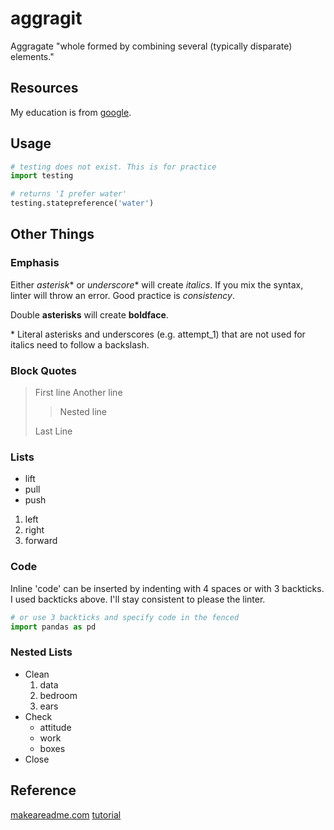 # aggragit
Aggragate "whole formed by combining several (typically disparate) elements."

## Resources

My education is from [google](https://www.google.com/).

## Usage
```python
# testing does not exist. This is for practice
import testing

# returns 'I prefer water'
testing.statepreference('water')
```
## Other Things
### Emphasis

Either _asterisk_\* or _underscore_\*  will create _italics_. If you mix the syntax, linter will throw an error. Good practice is _consistency_.

Double **asterisks** will create **boldface**.

\* Literal asterisks and underscores (e.g. attempt\_1) that are not used for italics need to follow a backslash.

### Block Quotes
> First line
> Another line
>
>> Nested line
>>
> Last Line

### Lists
* lift
* pull
* push

1. left
2. right
3. forward

### Code
Inline 'code' can be inserted by indenting with 4 spaces or with 3 backticks. I used backticks above. I'll stay consistent to please the linter.

```python
# or use 3 backticks and specify code in the fenced
import pandas as pd
```
### Nested Lists
* Clean
    1. data
    2. bedroom
    3. ears
* Check
  - attitude
  - work
  - boxes
* Close

## Reference

[makeareadme.com](https://www.makeareadme.com/)
[tutorial](https://commonmark.org/help/tutorial/)

